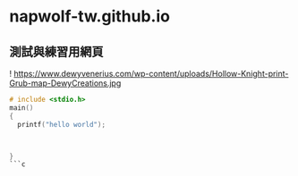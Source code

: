 # napwolf-tw.github.io
## 測試與練習用網頁
! https://www.dewyvenerius.com/wp-content/uploads/Hollow-Knight-print-Grub-map-DewyCreations.jpg

```c
# include <stdio.h>
main()
{
  printf("hello world");



}
```c
